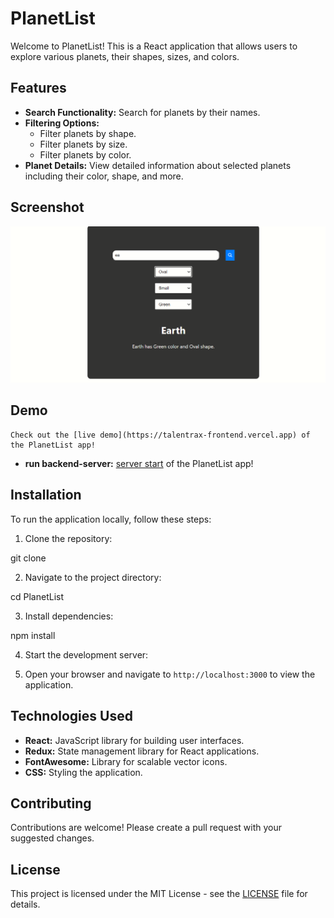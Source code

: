 
# PlanetList

Welcome to PlanetList! This is a React application that allows users to explore various planets, their shapes, sizes, and colors.

## Features

- **Search Functionality:** Search for planets by their names.
- **Filtering Options:**
  - Filter planets by shape.
  - Filter planets by size.
  - Filter planets by color.
- **Planet Details:** View detailed information about selected planets including their color, shape, and more.

## Screenshot


 ![Screenshot 1](./images/talentrax.png)

## Demo

<!-- Add link to live demo if available -->
    Check out the [live demo](https://talentrax-frontend.vercel.app) of the PlanetList app! 
 - **run backend-server:**
    [server start](https://talentrax-backend.onrender.com/) of the PlanetList app! 

## Installation

To run the application locally, follow these steps:

1. Clone the repository:

  git clone <repository-url>

2. Navigate to the project directory:

  cd PlanetList

3. Install dependencies:

  npm install

4. Start the development server:


5. Open your browser and navigate to `http://localhost:3000` to view the application.

## Technologies Used

- **React:** JavaScript library for building user interfaces.
- **Redux:** State management library for React applications.
- **FontAwesome:** Library for scalable vector icons.
- **CSS:** Styling the application.

## Contributing

Contributions are welcome! Please create a pull request with your suggested changes.

## License

This project is licensed under the MIT License - see the [LICENSE](LICENSE) file for details.
